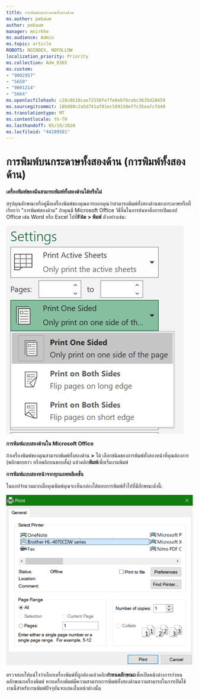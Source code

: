 ```yaml
---
title: การพิมพ์บนกระดาษทั้งสองด้าน
ms.author: pebaum
author: pebaum
manager: mnirkhe
ms.audience: Admin
ms.topic: article
ROBOTS: NOINDEX, NOFOLLOW
localization_priority: Priority
ms.collection: Adm_O365
ms.custom:
- "9002957"
- "5659"
- "9001214"
- "5664"
ms.openlocfilehash: c28c8b10cae72550fe7fe8ebf6cebc3635d28459
ms.sourcegitcommit: 18b080c2a5d741af01ec589158effc35ea7cf449
ms.translationtype: MT
ms.contentlocale: th-TH
ms.lasthandoff: 05/19/2020
ms.locfileid: "44289581"
---
```

# <a name="printing-on-both-sides-of-paper-duplex-printing"></a>การพิมพ์บนกระดาษทั้งสองด้าน (การพิมพ์ทั้งสองด้าน)

**เครื่องพิมพ์ของฉันสามารถพิมพ์ทั้งสองด้านได้หรือไม่**

สรุปคุณลักษณะหรือคู่มือเครื่องพิมพ์ของคุณควรบอกคุณว่าสามารถพิมพ์ทั้งสองด้านของกระดาษหรือที่เรียกว่า "การพิมพ์สองด้าน" ถ้าคุณมี Microsoft Office วิธีอื่นในการค้นหาคือการเปิดแอป Office เช่น Word หรือ Excel ไปที่**File > พิมพ์** ตัวอย่างเช่น: 

![การตั้งค่าเครื่องพิมพ์](media/print-settings.png)

**การพิมพ์แบบสองด้านใน Microsoft Office**

ถ้าเครื่องพิมพ์ของคุณสามารถพิมพ์ทั้งสองด้าน **>** ได้  เลือกชนิดของการพิมพ์ทั้งสองหน้าที่คุณต้องการ (พลิกขอบยาว หรือพลิกบนขอบสั้น) แล้วคลิก**พิมพ์**เพื่อเริ่มงานพิมพ์

**การพิมพ์แบบสองหน้าจากทุกแอพพลิเคชั่น**

ในแอปจํานวนมากเมื่อคุณพิมพ์คุณจะเห็นกล่องโต้ตอบการพิมพ์ทั่วไปที่มีลักษณะดังนี้: 

![กล่องโต้ตอบการพิมพ์](media/print-dialog.png)

ตรวจสอบให้แน่ใจว่าเลือกเครื่องพิมพ์ที่ถูกต้องแล้วคลิก**กําหนดลักษณะ**เพื่อเปิดหน้าต่างการกําหนดลักษณะเครื่องพิมพ์ หากเครื่องพิมพ์มีความสามารถการพิมพ์ทั้งสองด้านความสามารถในการเปิดใช้งานนี้สําหรับงานพิมพ์ปัจจุบันจะแสดงในหน้าต่างนั้น
